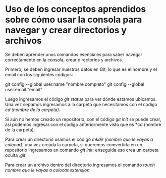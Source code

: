# Uso de los conceptos aprendidos sobre cómo usar la consola para navegar y crear directorios y archivos

Se deben aprender unos comandos esenciales para saber navegar correctamente en la consola, crear directorios y archivos.

Primero, se deben ingresar nuestros datos en Git; lo que es el nombre y el email con los siguientes códigos:

git config --global user.name "nombre completo"
git config --global user.email "email"

Luego ingresamos el código *git status* para ver dónde estamos ubicamos. Una vez sepamos ingresamos a la carpeta que necesitamos con el código *cd (nombre de la carpeta)*. 

Si aún no hemos creado un repositorio, con el código *git init* se puede crear, así podemos ingresar con el código anteriormente visto que es *cd (nombre de la carpeta).

Para crear un directorio usamos el código *mkdir (nombre que le vayas a colocar)*, una vez creada la carpeta, si queremos comvertirla 
en un repositorio ingresamos en comando *git init*; enseguida eso crea un carpeta oculta *.git*.

Para crear un archivo dentro del directorio ingresamos el comando *touch nombre que le vayas a colocar.extension*
